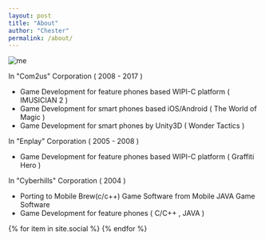 ```yaml
---
layout: post
title: "About"
author: "Chester"
permalink: /about/
---
```


<div class="author-image-container">
  <img src="{{site.baseurl}}/img/me.jpg" alt="me">
</div>

In "Com2us" Corporation ( 2008 - 2017 )
  - Game Development for feature phones based WIPI-C platform ( IMUSICIAN 2 <rythm game> )
  - Game Development for smart phones based iOS/Android ( The World of Magic <mmo rpg> )
  - Game Development for smart phones by Unity3D ( Wonder Tactics <hero rpg> )

In "Enplay" Corporation ( 2005 - 2008 )
  - Game Development for feature phones based WIPI-C platform ( Graffiti Hero <action game> )

In "Cyberhills" Corporation ( 2004 )
  - Porting to Mobile Brew(c/c++) Game Software from Mobile JAVA Game Software
  - Game Development for feature phones ( C/C++ , JAVA )

<div class="sns-icon-list">
  {% for item in site.social %}
    <a href="{{ item.link }}" target="_blank"><i class="fa fa-{{ item.icon }}" aria-hidden="true"></i></a>
  {% endfor %}
</div>

